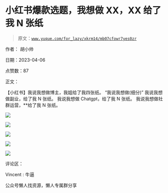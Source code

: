 # 小红书爆款选题，我想做 XX，XX 给了我 N 张纸

> 原文：[`www.yuque.com/for_lazy/xkrm14/mb07cfowr7yes0zr`](https://www.yuque.com/for_lazy/xkrm14/mb07cfowr7yes0zr)

作者： 胡小帅

日期：2023-04-06

点赞数：87

正文：

【小红书】我说我想做博主，我姐给了我四张纸。 “我说我想做(细分)” 我说我想做副业，给了我 N 张纸。 我说我想做 Chatgpt，给了我 N 张纸。 我说我想做社群运营，**给了我 N 张纸。

![](img/4ac98a71d5bf99a232cd00ac7a59526e.png)

![](img/004001997ad7f3f00378814b05a7652a.png)

![](img/11cf106f440ee21bbb42d07403f9472f.png)

![](img/8e69b5e1bb8d9abddb443827f6242a16.png)

![](img/6b0731bce181bb0877bd22e7c7a0f707.png)

评论区：

Vincent : 牛逼

公众号懒人找资源，懒人专属群分享

